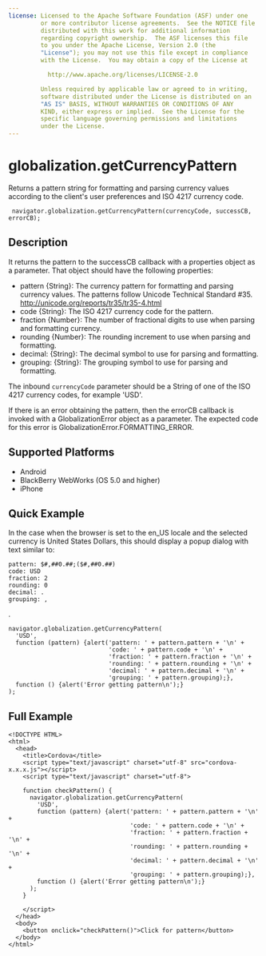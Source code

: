 ```yaml
--- 
license: Licensed to the Apache Software Foundation (ASF) under one
         or more contributor license agreements.  See the NOTICE file
         distributed with this work for additional information
         regarding copyright ownership.  The ASF licenses this file
         to you under the Apache License, Version 2.0 (the
         "License"); you may not use this file except in compliance
         with the License.  You may obtain a copy of the License at

           http://www.apache.org/licenses/LICENSE-2.0

         Unless required by applicable law or agreed to in writing,
         software distributed under the License is distributed on an
         "AS IS" BASIS, WITHOUT WARRANTIES OR CONDITIONS OF ANY
         KIND, either express or implied.  See the License for the
         specific language governing permissions and limitations
         under the License.
---
```


globalization.getCurrencyPattern
===========

Returns a pattern string for formatting and parsing currency values according
to the client's user preferences and ISO 4217 currency code.

     navigator.globalization.getCurrencyPattern(currencyCode, successCB, errorCB);

Description
-----------

It returns the pattern to the successCB callback with a properties object as a parameter. That object should have the following properties:

- pattern {String}: The currency pattern for formatting and parsing currency values.  The patterns follow Unicode Technical Standard #35. <http://unicode.org/reports/tr35/tr35-4.html>
- code {String}: The ISO 4217 currency code for the pattern.
- fraction {Number}: The number of fractional digits to use when parsing and formatting currency.
- rounding {Number}: The rounding increment to use when parsing and formatting.
- decimal: {String}: The decimal symbol to use for parsing and formatting.
- grouping: {String}: The grouping symbol to use for parsing and formatting.

The inbound `currencyCode` parameter should be a String of one of the ISO 4217 currency codes, for example 'USD'.

If there is an error obtaining the pattern, then the errorCB callback is invoked with a GlobalizationError object as a parameter. The expected code for this error is GlobalizationError.FORMATTING\_ERROR.

Supported Platforms
-------------------

- Android
- BlackBerry WebWorks (OS 5.0 and higher)
- iPhone

Quick Example
-------------

In the case when the browser is set to the en\_US locale and the selected currency is United States Dollars, this should display a popup dialog with text similar to:

    pattern: $#,##0.##;($#,##0.##)
    code: USD
    fraction: 2
    rounding: 0
    decimal: .
    grouping: ,

.

    navigator.globalization.getCurrencyPattern(
      'USD',
      function (pattern) {alert('pattern: ' + pattern.pattern + '\n' +
                                'code: ' + pattern.code + '\n' +
                                'fraction: ' + pattern.fraction + '\n' +
                                'rounding: ' + pattern.rounding + '\n' +
                                'decimal: ' + pattern.decimal + '\n' +
                                'grouping: ' + pattern.grouping);},
      function () {alert('Error getting pattern\n');}
    );

Full Example
------------

    <!DOCTYPE HTML>
    <html>
      <head>
        <title>Cordova</title>
        <script type="text/javascript" charset="utf-8" src="cordova-x.x.x.js"></script>
        <script type="text/javascript" charset="utf-8">
                  
        function checkPattern() {
          navigator.globalization.getCurrencyPattern(
            'USD',
            function (pattern) {alert('pattern: ' + pattern.pattern + '\n' +
                                      'code: ' + pattern.code + '\n' +
                                      'fraction: ' + pattern.fraction + '\n' +
                                      'rounding: ' + pattern.rounding + '\n' +
                                      'decimal: ' + pattern.decimal + '\n' +
                                      'grouping: ' + pattern.grouping);},
            function () {alert('Error getting pattern\n');}
          );
        }
                                            
        </script>
      </head>
      <body>
        <button onclick="checkPattern()">Click for pattern</button>
      </body>
    </html>

